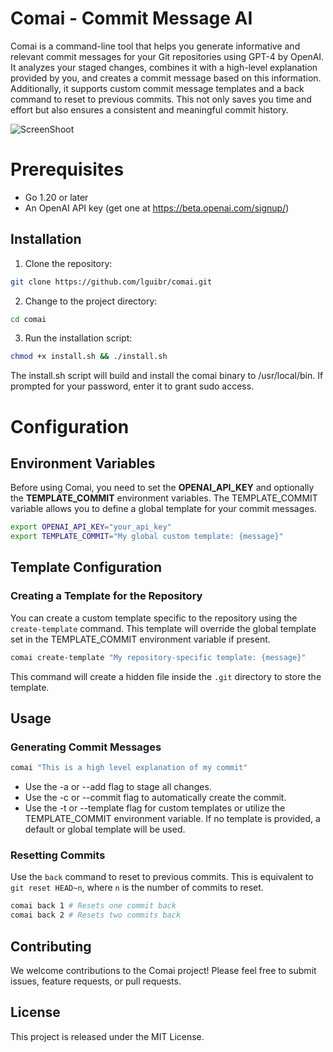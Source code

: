 # Comai - Commit Message AI

Comai is a command-line tool that helps you generate informative and relevant commit messages for your Git repositories using GPT-4 by OpenAI. It analyzes your staged changes, combines it with a high-level explanation provided by you, and creates a commit message based on this information. Additionally, it supports custom commit message templates and a back command to reset to previous commits. This not only saves you time and effort but also ensures a consistent and meaningful commit history.

![ScreenShoot](comai.gif)

# Prerequisites

- Go 1.20 or later
- An OpenAI API key (get one at https://beta.openai.com/signup/)

## Installation

1. Clone the repository:

```bash
git clone https://github.com/lguibr/comai.git

```

2. Change to the project directory:

```bash
cd comai
```

3. Run the installation script:

```bash
chmod +x install.sh && ./install.sh
```

The install.sh script will build and install the comai binary to /usr/local/bin. If prompted for your password, enter it to grant sudo access.

# Configuration

## Environment Variables

Before using Comai, you need to set the **OPENAI_API_KEY** and optionally the **TEMPLATE_COMMIT** environment variables. The TEMPLATE_COMMIT variable allows you to define a global template for your commit messages.

```bash
export OPENAI_API_KEY="your_api_key"
export TEMPLATE_COMMIT="My global custom template: {message}"
```

## Template Configuration

### Creating a Template for the Repository

You can create a custom template specific to the repository using the `create-template` command. This template will override the global template set in the TEMPLATE_COMMIT environment variable if present.

```bash
comai create-template "My repository-specific template: {message}"
```

This command will create a hidden file inside the `.git` directory to store the template.

## Usage

### Generating Commit Messages

```bash
comai "This is a high level explanation of my commit"
```

- Use the -a or --add flag to stage all changes.
- Use the -c or --commit flag to automatically create the commit.
- Use the -t or --template flag for custom templates or utilize the TEMPLATE_COMMIT environment variable. If no template is provided, a default or global template will be used.

### Resetting Commits

Use the `back` command to reset to previous commits. This is equivalent to `git reset HEAD~n`, where `n` is the number of commits to reset.

```bash
comai back 1 # Resets one commit back
comai back 2 # Resets two commits back
```

## Contributing

We welcome contributions to the Comai project! Please feel free to submit issues, feature requests, or pull requests.

## License

This project is released under the MIT License.
